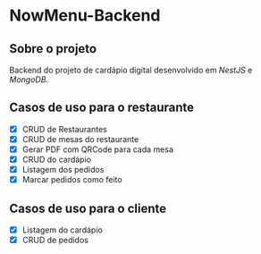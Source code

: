 # NowMenu-Backend

## Sobre o projeto

Backend do projeto de cardápio digital desenvolvido em _NestJS_ e _MongoDB_.

## Casos de uso para o restaurante

- [x] CRUD de Restaurantes
- [x] CRUD de mesas do restaurante
- [x] Gerar PDF com QRCode para cada mesa
- [x] CRUD do cardápio
- [x] Listagem dos pedidos
- [x] Marcar pedidos como feito

## Casos de uso para o cliente

- [x] Listagem do cardápio
- [x] CRUD de pedidos

